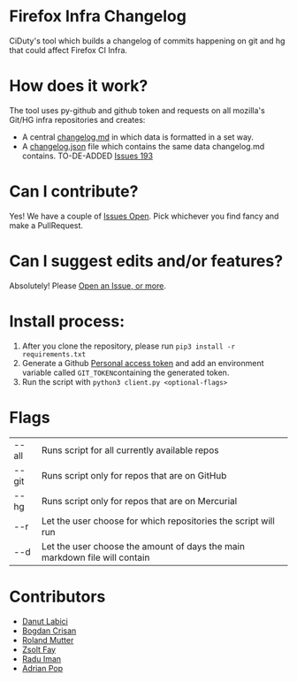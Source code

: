 # Firefox Infra Changelog
CiDuty's tool which builds a changelog of commits happening on git and hg that could affect Firefox CI Infra.

# How does it work?
The tool uses py-github and github token and requests on all mozilla's Git/HG infra repositories and creates:
* A central [changelog.md](https://github.com/Akhliskun/firefox-infra-changelog/blob/master/changelog.md) in which data is formatted in a set way. 
* A [changelog.json](https://github.com/Akhliskun/firefox-infra-changelog/blob/master/changelog.json) file which contains the same data changelog.md contains. TO-DE-ADDED [Issues 193](https://github.com/mozilla-releng/firefox-infra-changelog/issues/193)

# Can I contribute?
Yes! We have a couple of [Issues Open](https://github.com/Akhliskun/firefox-infra-changelog/issues). 
Pick whichever you find fancy and make a PullRequest.

# Can I suggest edits and/or features? 
Absolutely! Please [Open an Issue, or more](https://github.com/Akhliskun/firefox-infra-changelog/issues). 

# Install process:
1. After you clone the repository, please run `pip3 install -r requirements.txt`
2. Generate a Github [Personal access token](https://github.com/settings/tokens) and add an environment variable called `GIT_TOKEN`containing the generated token.
3. Run the script with `python3 client.py <optional-flags>`

# Flags
| | |
|--------|----------------------------------------------------------------------------|
| --all  | Runs script for all currently available repos
| --git  | Runs script only for repos that are on GitHub                              |
| --hg   | Runs script only for repos that are on Mercurial                           |
| --r    | Let the user choose for which repositories the script will run             |
| --d    | Let the user choose the amount of days the main markdown file will contain |


# Contributors
* [Danut Labici](https://github.com/Akhliskun)
* [Bogdan Crisan](https://github.com/bccrisan)
* [Roland Mutter](https://github.com/mutterroland)
* [Zsolt Fay](https://github.com/zsoltfay)
* [Radu Iman](https://github.com/raduiman)
* [Adrian Pop](https://github.com/popadrianc)
